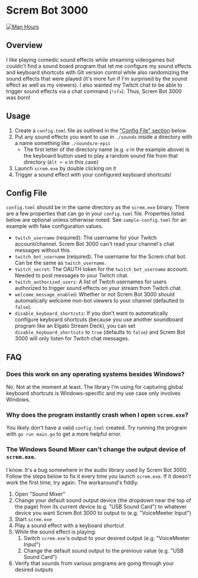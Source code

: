 # Screm Bot 3000

[![Man Hours](https://img.shields.io/endpoint?url=https%3A%2F%2Fmh.jessemillar.com%2Fhours%3Frepo%3Dhttps%3A%2F%2Fgithub.com%2Fjessemillar%2Fscrem.git)](https://jessemillar.com/r/man-hours)

## Overview

I like playing comedic sound effects while streaming videogames but couldn't find a sound board program that let me configure my sound effects and keyboard shortcuts with Git version control while also randomizing the sound effects that were played (it's more fun if I'm surprised by the sound effect as well as my viewers). I also wanted my Twitch chat to be able to trigger sound effects via a chat command (`!sfx`). Thus, Screm Bot 3000 was born!

## Usage

1. Create a `config.toml` file as outlined in the ["Config File" section](#config-file) below
1. Put any sound effects you want to use in `./sounds` inside a directory with a name something like `./sounds/e-epic`
	- The first letter of the directory name (e.g. `e` in the example above) is the keyboard button used to play a random sound file from that directory (`Alt + e` in this case)
1. Launch `screm.exe` by double clicking on it
1. Trigger a sound effect with your configured keyboard shortcuts!

## Config File

`config.toml` should be in the same directory as the `screm.exe` binary. There are a few properties that can go in your `config.toml` file. Properties listed below are optional unless otherwise noted. See `sample-config.toml` for an example with fake configuration values.

- `twitch_username` (required): The username for your Twitch account/channel. Screm Bot 3000 can't read your channel's chat messages without this.
- `twitch_bot_username` (required): The username for the Screm chat bot. Can be the same as `twitch_username`.
- `twitch_secret`: The OAUTH token for the `twitch_bot_username` account. Needed to post messages to your Twitch chat.
- `twitch_authorized_users`: A list of Twitch usernames for users authorized to trigger sound effects on your stream from Twitch chat.
- `welcome_message_enabled`: Whether or not Screm Bot 3000 should automatically welcome non-bot viewers to your channel (defaulted to `false`).
- `disable_keyboard_shortcuts`: If you don't want to automatically configure keyboard shortcuts (because you use another soundboard program like an Elgato Stream Deck), you can set `disable_keyboard_shortcuts` to `true` (defaults to `false`) and Screm Bot 3000 will only listen for Twitch chat messages.

## FAQ

### Does this work on any operating systems besides Windows?

No. Not at the moment at least. The library I'm using for capturing global keyboard shortcuts is Windows-specific and my use case only involves Windows.

### Why does the program instantly crash when I open `screm.exe`?

You likely don't have a valid `config.toml` created. Try running the program with `go run main.go` to get a more helpful error.

### The Windows Sound Mixer can't change the output device of `screm.exe`.

I know. It's a bug somewhere in the audio library used by Screm Bot 3000. Follow the steps below to fix it every time you launch `screm.exe`. If it doesn't work the first time, try again. The workaround's fiddly.

1. Open "Sound Mixer"
1. Change your default sound output device (the dropdown near the top of the page) from its current device (e.g. "USB Sound Card") to whatever device you want Screm Bot 3000 to output to (e.g. "VoiceMeeter Input")
1. Start `screm.exe`
1. Play a sound effect with a keyboard shortcut
1. While the sound effect is playing:
	1. Switch `screm.exe`'s output to your desired output (e.g. "VoiceMeeter Input")
	1. Change the default sound output to the previous value (e.g. "USB Sound Card")
1. Verify that sounds from various programs are going through your desired outputs
